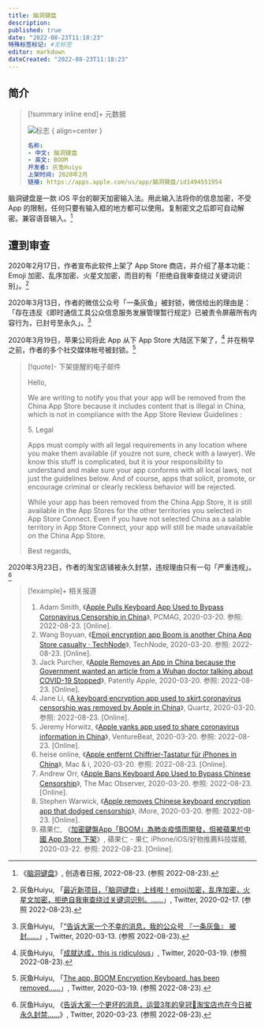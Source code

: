 ```yaml
---
title: 脑洞键盘
description:
published: true
date: "2022-08-23T11:18:23"
特殊标签标记: #无标签
editor: markdown
dateCreated: "2022-08-23T11:18:23"
---
```


## 简介

> [!summary inline end]+ 元数据
>
> ![标志](https://s3.tebi.io/ggame/software/脑洞键盘/420-logo.webp)
> { align=center }
>
> ```yaml
> 名称:
> - 中文: 脑洞键盘
> - 英文: BOOM
> 开发者: 灰鱼Huiyu
> 上架时间: 2020年2月
> 链接: https://apps.apple.com/us/app/脑洞键盘/id1494551954
> ```

脑洞键盘是一款 iOS 平台的聊天加密输入法。用此输入法将你的信息加密，不受 App 的限制，任何只要有输入框的地方都可以使用。复制密文之后即可自动解密。兼容语音输入。[^c54c8]

[^c54c8]: 《[脑洞键盘](https://web.archive.org/web/20220823040925/https://creatorsdaily.com/867082f6-e0f6-457c-869f-c54c8eceff78)》, 创造者日报, 2022-08-23. (参照 2022-08-23).

## 遭到审查

2020年2月17日，作者宣布此软件上架了 App Store 商店，并介绍了基本功能：Emoji 加密、乱序加密、火星文加密，而目的有「拒绝自我审查绕过关键词识别」。[^19968]

[^19968]: 灰鱼Huiyu, 「[最近新项目，「脑洞键盘」上线啦！emoji加密，乱序加密，火星文加密，拒绝自我审查绕过关键词识别。……](https://web.archive.org/web/20220304061245/https://twitter.com/huiyuGreyfish/status/1229219420872019968)」, Twitter, 2020-02-17. (参照 2022-08-23).

2020年3月13日，作者的微信公众号「一条灰鱼」被封锁，微信给出的理由是：「存在违反《即时通信工具公众信息服务发展管理暂行规定》已被责令屏蔽所有内容行为，已封号至永久」。[^86560]

[^86560]: 灰鱼Huiyu, 「[“告诉大家一个不幸的消息，我的公众号 『一条灰鱼』 被封……](https://web.archive.org/web/20200313160108/https://twitter.com/huiyuGreyfish/status/1238490170741186560)」, Twitter, 2020-03-13. (参照 2022-08-23).

2020年3月19日，苹果公司将此 App 从下 App Store 大陆区下架了，[^45537] 并在稍早之前，作者的多个社交媒体帐号被封锁。[^06208]

[^45537]: 灰鱼Huiyu, 「[成就达成，this is ridiculous](https://web.archive.org/web/20200319005329/https://twitter.com/huiyuGreyfish/status/1240434163540545537)」, Twitter, 2020-03-19. (参照 2022-08-23).

[^06208]: 灰鱼Huiyu, 「[The app, BOOM Encryption Keyboard, has been removed……](https://web.archive.org/web/20220114202848/https://twitter.com/huiyuGreyfish/status/1240469288525406208)」, Twitter, 2020-03-19. (参照 2022-08-23).

> [!quote]- 下架提醒的电子邮件
>
> Hello,
>
> We are writing to notify you that your app will be removed from the China App Store because it includes content that is illegal in China, which is not in compliance with the App Store Review Guidelines :
>
> 5\. Legal
>
> Apps must comply with all legal requirements in any location where you make them available (if youzre not sure, check with a lawyer). We know this stuff is complicated, but it is your responsibility to understand and make sure your app conforms with all local laws, not just the guidelines below. And of course, apps that solicit, promote, or encourage criminal or clearly reckless behavior will be rejected.
>
> While your app has been removed from the China App Store, it is still available in the App Stores for the other territories you selected in App Store Connect. Even if you have not selected China as a salable territory in App Store Connect, your app will still be made unavailable on the China App Store.
>
> Best regards,

2020年3月23日，作者的淘宝店铺被永久封禁，违规理由只有一句「严重违规」。[^58818]

[^58818]: 灰鱼Huiyu, 《[告诉大家一个更坏的消息，运营3年的皇冠👑淘宝店也在今日被永久封禁……](https://web.archive.org/web/20200323014453/https://twitter.com/huiyuGreyfish/status/1241897913082658818)》, Twitter, 2020-03-23. (参照 2022-08-23).

> [!example]+ 相关报道
>
> 1.  Adam Smith, 《[Apple Pulls Keyboard App Used to Bypass Coronavirus Censorship in China](https://web.archive.org/web/20220529064120/https://www.pcmag.com/news/apple-pulls-keyboard-app-used-to-bypass-coronavirus-censorship-in-china)》, PCMAG, 2020-03-20. 参照: 2022-08-23. [Online].
> 2.  Wang Boyuan, 《[Emoji encryption app Boom is another China App Store casualty · TechNode](https://web.archive.org/web/20210803204448/https://technode.com/2020/03/20/emoji-encryption-app-boom-is-another-china-app-store-casualty/)》, TechNode, 2020-03-20. 参照: 2022-08-23. [Online].
> 3.  Jack Purcher, 《[Apple Removes an App in China because the Government wanted an article from a Wuhan doctor talking about COVID-19 Stopped](https://www.patentlyapple.com/2020/03/apple-removes-an-app-in-china-because-the-government-wanted-an-article-from-a-wuhan-doctor-talking-about-covid-19-stopped.html)》, Patently Apple, 2020-03-20. 参照: 2022-08-23. [Online].
> 4.  Jane Li, 《[A keyboard encryption app used to skirt coronavirus censorship was removed by Apple in China](https://web.archive.org/web/20220823092230/https://qz.com/1822127/encryption-app-to-avoid-coronavirus-censorship-removed-by-apple-in-china/)》, Quartz, 2020-03-20. 参照: 2022-08-23. [Online].
> 5.  Jeremy Horwitz, 《[Apple yanks app used to share coronavirus information in China](https://venturebeat.com/security/apple-yanks-app-used-to-share-coronavirus-information-in-china/)》, VentureBeat, 2020-03-20. 参照: 2022-08-23. [Online].
> 6.  heise online, 《[Apple entfernt Chiffrier-Tastatur für iPhones in China](https://web.archive.org/web/20220318084228/https://www.heise.de/mac-and-i/meldung/Apple-entfernt-Chiffrier-Tastatur-fuer-iPhones-in-China-4687351.html)》, Mac & i, 2020-03-20. 参照: 2022-08-23. [Online].
> 7.  Andrew Orr, 《[Apple Bans Keyboard App Used to Bypass Chinese Censorship](https://web.archive.org/web/20211018140854/https://www.macobserver.com/news/apple-bans-boom-keyboard/)》, The Mac Observer, 2020-03-20. 参照: 2022-08-23. [Online].
> 8.  Stephen Warwick, 《[Apple removes Chinese keyboard encryption app that dodged censorship](https://web.archive.org/web/20210925183452/https://www.imore.com/apple-removes-chinese-keyboard-encryption-app-dodged-censorship)》, iMore, 2020-03-20. 参照: 2022-08-23. [Online].
> 9.  蘋果仁, 《[加密鍵盤App「BOOM」為肺炎疫情而開發，但被蘋果於中國 App Store 下架](https://web.archive.org/web/20220823092601/https://applealmond.com/posts/68991)》, 蘋果仁 - 果仁 iPhone/iOS/好物推薦科技媒體, 2020-03-22. 参照: 2022-08-23. [Online].

